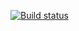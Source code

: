 [![Build status](https://build.appcenter.ms/v0.1/apps/782e2c1d-bc56-45db-9d0f-7d1514c41a6d/branches/dev/badge)](https://appcenter.ms)
